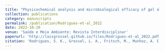 ```yaml
---
title: "Physicochemical analysis and microbiological efficacy of gel alcohol sold in pharmacies in Mafra (Santa Catarina) (in Portuguese)"
collection: publications
category: manuscripts
permalink: /publication/Rodrigues-et-al_2022
date: 2022-10-20
venue: 'Saúde e Meio Ambiente: Revista Interdisciplinar'
paperurl: 'http://laisgrossel.github.io/files/Rodrigues-et-al_2022.pdf'
citation: 'Rodrigues, S. K., Grossel, L. A., Fritsch, M., Munhoz, A. C. M. (2022). "Análise físico-química e da eficácia microbiológica de álcool em gel comercializados em farmácias de Mafra (Santa Catarina)" <i>Saúde e Meio Ambiente: Revista Interdisciplinar</i> 11.'
---
```

